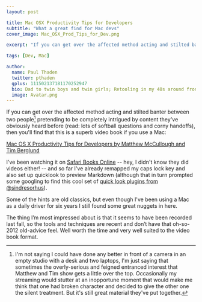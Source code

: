 ```yaml
---
layout: post

title: Mac OSX Productivity Tips for Developers
subtitle: "What a great find for Mac devs"
cover_image: Mac_OSX_Prod_Tips_for_Dev.png

excerpt: "If you can get over the affected method acting and stilted banter between two people pretending to be completely intrigued..."

tags: [Dev, Mac]

author:
  name: Paul Thaden
  twitter: pthaden
  gplus: 111502137181170252947 
  bio: Dad to twin boys and twin girls; Retooling in my 40s around front-end dev and JavaScript; Oracle CX Apps Sales Consultant; all-around guy
  image: Avatar.png
---
```


If you can get over the affected method acting and stilted banter between two people[^1] pretending to be completely intrigued by content they've obviously heard before (read: lots of softball questions and corny handoffs), then you'll find that this is a superb video book if you use a Mac:

[Mac OS X Productivity Tips for Developers by Matthew McCullough and Tim Berglund](http://shop.oreilly.com/product/110000007.do)

I've been watching it on [Safari Books Online](http://techbus.safaribooksonline.com/video/operating-systems-and-server-administration/mac-os-x/9781491945476) -- hey, I didn't know they did videos either! -- and so far I've already remapped my caps lock key and also set up quicklook to preview Markdown (although that in turn prompted some googling to find this cool set of [quick look plugins from @sindresorhus](https://github.com/sindresorhus/quick-look-plugins)).

Some of the hints are old classics, but even though I've been using a Mac as a daily driver for six years I still found some great nuggets in here.

The thing I’m most impressed about is that it seems to have been recorded last fall, so the tools and techniques are recent and don’t have that oh-so-2012 old-advice feel.  Well worth the time and very well suited to the video book format.




[^1]:I'm not saying I could have done any better in front of a camera in an empty studio with a desk and two laptops, I'm just saying that sometimes the overly-serious and feigned entranced interest that Matthew and Tim show gets a little over the top.  Occasionally my streaming would stutter at an inopportune moment that would make me think that one had broken character and decided to give the other one the silent treatment.  But it's still great material they've put together.
